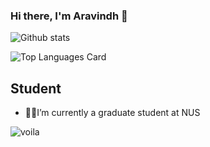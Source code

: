 ### Hi there, I'm Aravindh 👋

![Github stats](https://github-readme-stats.vercel.app/api?username=recurser404&theme=highcontrast&show_icons=true&count_private=true)

![Top Languages Card](https://github-readme-stats.vercel.app/api/top-langs/?username=recurser404&layout=compact)

## Student
-  👨‍💻I’m currently a graduate student at NUS

![voila](https://media.giphy.com/media/p4NLw3I4U0idi/giphy.gif)
<!--
**schrosolver/schrosolver** is a ✨ _special_ ✨ repository because its `README.md` (this file) appears on your GitHub profile.

Here are some ideas to get you started:

- 🔭 I’m currently working on ...
- 🌱 I’m currently learning ...
- 👯 I’m looking to collaborate on ...
- 🤔 I’m looking for help with ...
- 💬 Ask me about ...
- 📫 How to reach me: ...
- 😄 Pronouns: ...
- ⚡ Fun fact: ...
-->
